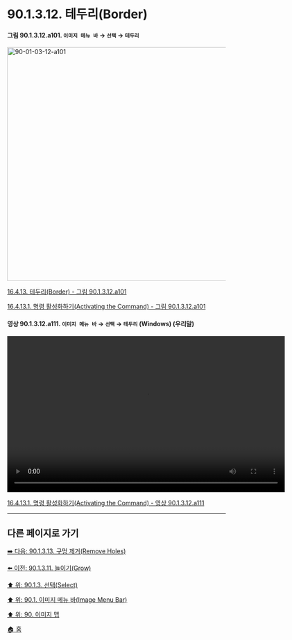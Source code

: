 # 90.1.3.12. 테두리(Border)

<a id="90-01-03-12-a101"></a>

#### 그림 90.1.3.12.a101. `이미지 메뉴 바` → `선택` → `테두리`
<img width="934" height="539" alt="90-01-03-12-a101" src="https://github.com/user-attachments/assets/f78a24be-b2f9-48fa-94ae-599919a7bbe2" />

[16.4.13. 테두리(Border) - 그림 90.1.3.12.a101](./16-04-13-00-border.md#90-01-03-12-a101)

[16.4.13.1. 명령 활성화하기(Activating the Command) - 그림 90.1.3.12.a101](./16-04-13-01-activating_the_command.md#90-01-03-12-a101)

<a id="90-01-03-12-a111"></a>

#### 영상 90.1.3.12.a111. `이미지 메뉴 바` → `선택` → `테두리` (Windows) (우리말)
<video controls="controls" width="640" height="360" src="https://github.com/user-attachments/assets/d127f7a6-3294-40f3-9833-6d5ae928da66"></video>

[16.4.13.1. 명령 활성화하기(Activating the Command) - 영상 90.1.3.12.a111](./16-04-13-01-activating_the_command.md#90-01-03-12-a111)

***

## 다른 페이지로 가기

[➡️ 다음: 90.1.3.13. 구멍 제거(Remove Holes)](./90-01-03-13-remove_holes.md)

[⬅️ 이전: 90.1.3.11. 늘이기(Grow)](./90-01-03-11-grow.md)

[⬆️ 위: 90.1.3. 선택(Select)](./90-01-03-00-select.md)

[⬆️ 위: 90.1. 이미지 메뉴 바(Image Menu Bar)](./90-01-00-image-menu-bar.md)

[⬆️ 위: 90. 이미지 맵](./90-00-image-map.md)

[🏠 홈](./00-home.md)
